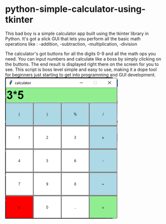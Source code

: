 # python-simple-calculator-using-tkinter
This bad boy is a simple calculator app built using the tkinter library in Python.
It's got a slick GUI that lets you perform all the basic math operations like :
-addition, 
-subtraction, 
-multiplication, 
-division 

The calculator's got buttons for all the digits 0-9 and all the math ops you need. 
You can input numbers and calculate like a boss by simply clicking on the buttons. 
The end result is displayed right there on the screen for you to see. 
This script is boss level simple and easy to use, making it a dope tool for beginners just starting to get into programming and GUI development.
![res](res/calculator1.PNG)
